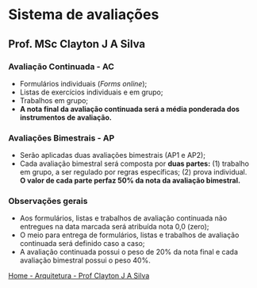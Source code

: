 # Sistema de avaliações 
## Prof. MSc Clayton J A Silva

### Avaliação Continuada - **AC**

- Formulários individuais (*Forms online*);
- Listas de exercícios individuais e em grupo;
- Trabalhos em grupo;
- **A nota final da avaliação continuada será a média ponderada dos instrumentos de avaliação.**

### Avaliações Bimestrais - **AP**

- Serão aplicadas duas avaliações bimestrais (AP1 e AP2);
- Cada avaliação bimestral será composta por **duas partes:** (1) trabalho em grupo, a ser regulado por regras específicas; (2) prova individual.  
**O valor de cada parte perfaz 50% da nota da avaliação bimestral.**

### Observações gerais

- Aos formulários, listas e trabalhos de avaliação continuada não entregues na data marcada será atribuída nota 0,0 (zero); 
- O meio para entrega de formulários, listas e trabalhos de avaliação continuada será definido caso a caso; 
- A avaliação continuada possui o peso de 20% da nota final e cada avaliação bimestral possui o peso 40%. 

[Home - Arquitetura - Prof Clayton J A Silva](https://github.com/claytonjasilva/claytonjasilva.github.io/blob/main/arq.md)



